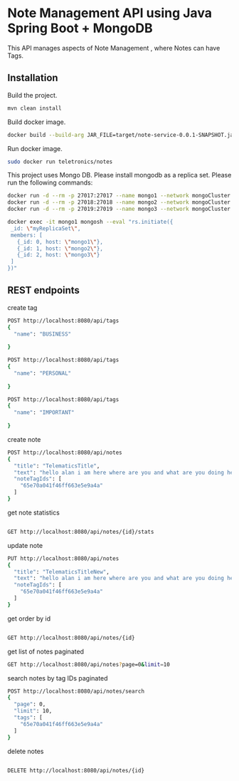 # Note Management API using Java Spring Boot + MongoDB

This API manages aspects of Note Management , where Notes can have Tags.

## Installation

Build the project.

```bash
mvn clean install
```

Build docker image.

```bash
docker build --build-arg JAR_FILE=target/note-service-0.0.1-SNAPSHOT.jar -t teletronics/notes .
```

Run docker image.

```bash
sudo docker run teletronics/notes
```

This project uses Mongo DB. Please install mongodb as a replica set. Please run the following commands:

```bash
docker run -d --rm -p 27017:27017 --name mongo1 --network mongoCluster mongo:5 mongod --replSet myReplicaSet
docker run -d --rm -p 27018:27018 --name mongo2 --network mongoCluster mongo:5 mongod --replSet myReplicaSet
docker run -d --rm -p 27019:27019 --name mongo3 --network mongoCluster mongo:5 mongod --replSet myReplicaSet

docker exec -it mongo1 mongosh --eval "rs.initiate({
 _id: \"myReplicaSet\",
 members: [
   {_id: 0, host: \"mongo1\"},
   {_id: 1, host: \"mongo2\"},
   {_id: 2, host: \"mongo3\"}
 ]
})"

```

## REST endpoints

create tag

```bash
POST http://localhost:8080/api/tags
{
  "name": "BUSINESS"
 
}

POST http://localhost:8080/api/tags
{
  "name": "PERSONAL"
 
}

POST http://localhost:8080/api/tags
{
  "name": "IMPORTANT"
 
}

```

create note

```bash
POST http://localhost:8080/api/notes
{
  "title": "TelematicsTitle",
  "text": "hello alan i am here where are you and what are you doing hello are you there",
  "noteTagIds": [
    "65e70a041f46ff663e5e9a4a"
  ]
}

```

get note statistics

```bash

GET http://localhost:8080/api/notes/{id}/stats

```

update note

```bash
PUT http://localhost:8080/api/notes
{
  "title": "TelematicsTitleNew",
  "text": "hello alan i am here where are you and what are you doing hello are you there",
  "noteTagIds": [
    "65e70a041f46ff663e5e9a4a"
  ]
}

```

get order by id

```bash

GET http://localhost:8080/api/notes/{id}


```

get list of notes paginated

```bash
GET http://localhost:8080/api/notes?page=0&limit=10

```

search notes by tag IDs paginated

```bash
POST http://localhost:8080/api/notes/search
{
  "page": 0,
  "limit": 10,
  "tags": [
    "65e70a041f46ff663e5e9a4a"
  ]
}


```

delete notes

```bash

DELETE http://localhost:8080/api/notes/{id}

```

